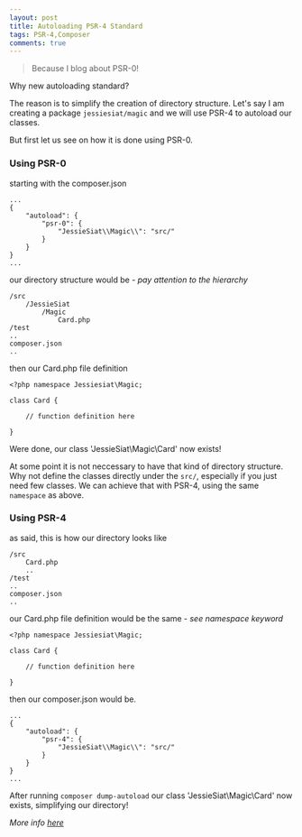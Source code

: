 ```yaml
---
layout: post
title: Autoloading PSR-4 Standard
tags: PSR-4,Composer
comments: true
---
```


> Because I blog about PSR-0!

Why new autoloading standard? 

The reason is to simplify the creation of directory structure. Let's say I am creating a package `jessiesiat/magic` and we will use PSR-4 to autoload our classes.

But first let us see on how it is done using PSR-0.

### Using PSR-0

starting with the composer.json

	...
	{
		"autoload": {
			"psr-0": {
				"JessieSiat\\Magic\\": "src/"
			}
		}
	}
	...

our directory structure would be - *pay attention to the hierarchy*

	/src
		/JessieSiat
			/Magic
				Card.php
	/test
	..
	composer.json
	..

then our Card.php file definition

	<?php namespace Jessiesiat\Magic;

	class Card {

		// function definition here

	}

Were done, our class 'JessieSiat\Magic\Card' now exists!

At some point it is not neccessary to have that kind of directory structure. Why not define the classes directly under the `src/`, especially if you just need few classes. We can achieve that with PSR-4, using the same `namespace` as above. 

### Using PSR-4

as said, this is how our directory looks like

	/src
		Card.php
		..
	/test
	..
	composer.json
	..

our Card.php file definition would be the same - *see namespace keyword*

	<?php namespace Jessiesiat\Magic;

	class Card {

		// function definition here

	}


then our composer.json would be.

	...
	{
		"autoload": {
			"psr-4": {
				"JessieSiat\\Magic\\": "src/"
			}
		}
	}
	...


After running `composer dump-autoload` our class 'JessieSiat\Magic\Card' now exists, simplifying our directory!

_More info [here](http://seld.be/notes/psr-4-autoloading-support-in-composer)_